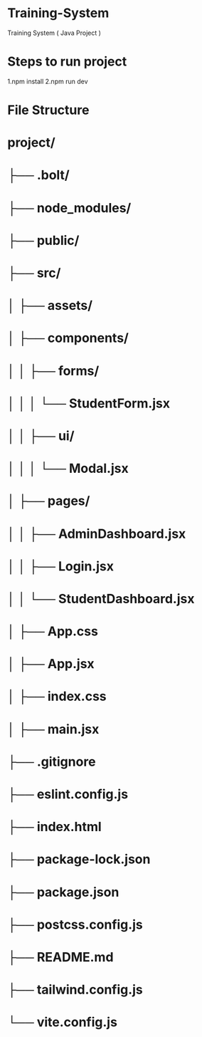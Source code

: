 # Training-System
Training System ( Java Project )


# Steps to run project 
1.npm install 
2.npm run dev


 # File Structure 
 
# project/
# ├── .bolt/
# ├── node_modules/
# ├── public/
# ├── src/
# │   ├── assets/
# │   ├── components/
# │   │   ├── forms/
# │   │   │   └── StudentForm.jsx
# │   │   ├── ui/
# │   │   │   └── Modal.jsx
# │   ├── pages/
# │   │   ├── AdminDashboard.jsx
# │   │   ├── Login.jsx
# │   │   └── StudentDashboard.jsx
# │   ├── App.css
# │   ├── App.jsx
# │   ├── index.css
# │   ├── main.jsx
# ├── .gitignore
# ├── eslint.config.js
# ├── index.html
# ├── package-lock.json
# ├── package.json
# ├── postcss.config.js
# ├── README.md
# ├── tailwind.config.js
# └── vite.config.js

